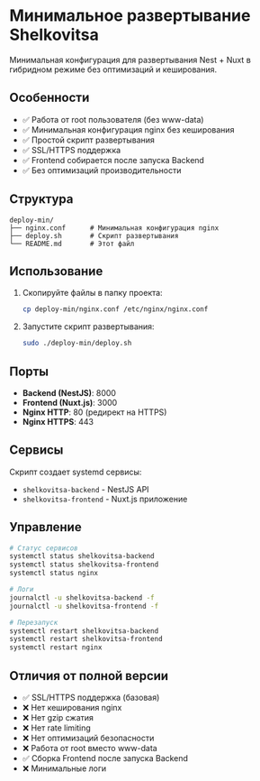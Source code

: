 # Минимальное развертывание Shelkovitsa

Минимальная конфигурация для развертывания Nest + Nuxt в гибридном режиме без оптимизаций и кеширования.

## Особенности

- ✅ Работа от root пользователя (без www-data)
- ✅ Минимальная конфигурация nginx без кеширования
- ✅ Простой скрипт развертывания
- ✅ SSL/HTTPS поддержка
- ✅ Frontend собирается после запуска Backend
- ✅ Без оптимизаций производительности

## Структура

```
deploy-min/
├── nginx.conf      # Минимальная конфигурация nginx
├── deploy.sh       # Скрипт развертывания
└── README.md       # Этот файл
```

## Использование

1. Скопируйте файлы в папку проекта:
   ```bash
   cp deploy-min/nginx.conf /etc/nginx/nginx.conf
   ```

2. Запустите скрипт развертывания:
   ```bash
   sudo ./deploy-min/deploy.sh
   ```

## Порты

- **Backend (NestJS)**: 8000
- **Frontend (Nuxt.js)**: 3000  
- **Nginx HTTP**: 80 (редирект на HTTPS)
- **Nginx HTTPS**: 443

## Сервисы

Скрипт создает systemd сервисы:
- `shelkovitsa-backend` - NestJS API
- `shelkovitsa-frontend` - Nuxt.js приложение

## Управление

```bash
# Статус сервисов
systemctl status shelkovitsa-backend
systemctl status shelkovitsa-frontend
systemctl status nginx

# Логи
journalctl -u shelkovitsa-backend -f
journalctl -u shelkovitsa-frontend -f

# Перезапуск
systemctl restart shelkovitsa-backend
systemctl restart shelkovitsa-frontend
systemctl restart nginx
```

## Отличия от полной версии

- ✅ SSL/HTTPS поддержка (базовая)
- ❌ Нет кеширования nginx
- ❌ Нет gzip сжатия
- ❌ Нет rate limiting
- ❌ Нет оптимизаций безопасности
- ❌ Работа от root вместо www-data
- ✅ Сборка Frontend после запуска Backend
- ❌ Минимальные логи
